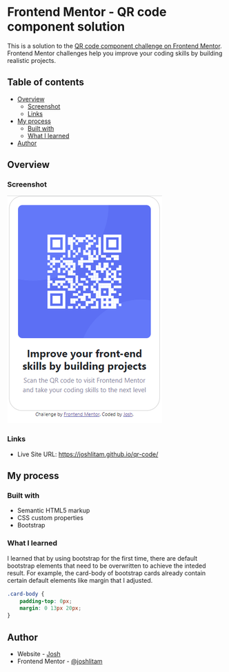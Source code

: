# Frontend Mentor - QR code component solution

This is a solution to the [QR code component challenge on Frontend Mentor](https://www.frontendmentor.io/challenges/qr-code-component-iux_sIO_H). Frontend Mentor challenges help you improve your coding skills by building realistic projects. 

## Table of contents

- [Overview](#overview)
  - [Screenshot](#screenshot)
  - [Links](#links)
- [My process](#my-process)
  - [Built with](#built-with)
  - [What I learned](#what-i-learned)
- [Author](#author)


## Overview

### Screenshot

![](./images/finished-picture.png)


### Links

- Live Site URL: https://joshlitam.github.io/qr-code/

## My process

### Built with

- Semantic HTML5 markup
- CSS custom properties
- Bootstrap

### What I learned

I learned that by using bootstrap for the first time, there are default bootstrap elements that need to be overwritten to achieve the inteded result.
For example, the card-body of bootstrap cards already contain certain default elements like margin that I adjusted.


```css
.card-body {
    padding-top: 0px;
    margin: 0 13px 20px;
}
```

## Author

- Website - [Josh](https://github.com/joshlitam)
- Frontend Mentor - [@joshlitam](https://www.frontendmentor.io/profile/joshlitam)
